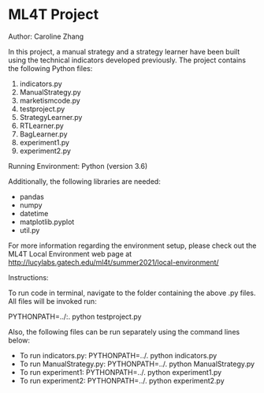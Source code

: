 # ML4T Project

Author: Caroline Zhang

In this project, a manual strategy and a strategy learner have been built using the technical indicators developed previously. The project contains the following Python files: 

1. indicators.py
2. ManualStrategy.py
3. marketismcode.py
4. testproject.py
5. StrategyLearner.py
6. RTLearner.py
7. BagLearner.py
8. experiment1.py
9. experiment2.py


Running Environment: Python (version 3.6) 

Additionally, the following libraries are needed:
- pandas
- numpy
- datetime
- matplotlib.pyplot
- util.py

For more information regarding the environment setup, please check out the ML4T Local Environment web page at http://lucylabs.gatech.edu/ml4t/summer2021/local-environment/

Instructions:

To run code in terminal, navigate to the folder containing the above .py files. All files will be invoked run: 

PYTHONPATH=../:. python testproject.py 

Also, the following files can be run separately using the command lines below:

- To run indicators.py: PYTHONPATH=../. python indicators.py 
- To run ManualStrategy.py: PYTHONPATH=../. python ManualStrategy.py
- To run experiment1: PYTHONPATH=../. python experiment1.py
- To run experiment2: PYTHONPATH=../. python experiment2.py
